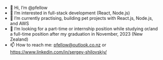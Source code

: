 - 👋 Hi, I’m @pfellow
- 👀 I’m interested in full-stack development (React, Node.js)
- 🌱 I’m currently practising, building pet projects with React.js, Node.js, and AWS
- 💞️ I’m looking for a part-time or internship position while studying or/and a full-time position after my graduation in November, 2023 (New Zealand)
- 📫 How to reach me: pfellow@outlook.co.nz or https://www.linkedin.com/in/sergey-shilovskiy/

<!---
pfellow/pfellow is a ✨ special ✨ repository because its `README.md` (this file) appears on your GitHub profile.
You can click the Preview link to take a look at your changes.
--->
